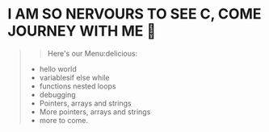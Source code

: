 # I AM SO NERVOURS TO SEE C, COME JOURNEY WITH ME :handshake:

> > Here's our Menu:delicious:
> * hello world
> * variablesif else while
> * functions nested loops
> * debugging
> * Pointers, arrays and strings
> * More pointers, arrays and strings
> * more to come.
